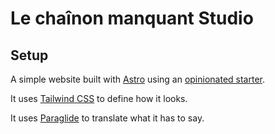 # Le chaînon manquant Studio

## Setup

A simple website built with [Astro](https://astro.build) using an [opinionated starter](https://github.com/pluxain/astro-starter).

It uses [Tailwind CSS](https://tailwindcss.com) to define how it looks.

It uses [Paraglide](https://inlang.com/m/gerre34r/library-inlang-paraglideJs) to translate what it has to say.
